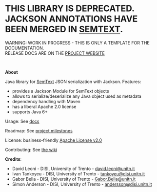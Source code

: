 
<h1>
THIS LIBRARY IS DEPRECATED. JACKSON ANNOTATIONS HAVE BEEN MERGED IN  <a href="https://github.com/opendatatrentino/semtext">SEMTEXT</a>.
</h1>
 
<p class="jedoc-to-strip">
WARNING: WORK IN PROGRESS - THIS IS ONLY A TEMPLATE FOR THE DOCUMENTATION. <br/>
RELEASE DOCS ARE ON THE <a href="http://opendatatrentino.github.io/semtext-jackson" target="_blank">PROJECT WEBSITE</a>
</p>

<!--
<p align="center">
<img alt="Jackan" src="https://github.com/opendatatrentino/jackan/wiki/img/jackan-logo-200px.png" width="150px">
</p>
-->

<br/>

**About**

Java library for <a href="https://opendatatrentino.github.io/semtext" target="_blank">SemText</a> JSON serialization with Jackson. Features:

  * provides a Jackson Module for SemText objects
  * allows to serialize/deserialize any Java object used as metadata
  * dependency handling with Maven
  * has a liberal Apache 2.0 license
  * supports Java 6+



Usage: See [docs](docs)

Roadmap: See [project milestones](../../milestones)

License: business-friendly [Apache License v2.0](LICENSE.txt)

Contributing: See [the wiki](../../wiki)


**Credits**:

* David Leoni - DISI, University of Trento - david.leoni@unitn.it
* Ivan Tankoyeu - DISI, University of Trento - tankoyeu@disi.unitn.it
* Gabor Bella - DISI, University of Trento - Gabor.Bella@unitn.it
* Simon Anderson - DISI, University of Trento - andersson@disi.unitn.it




